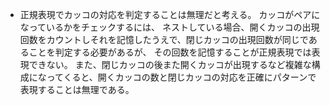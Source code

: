 - 正規表現でカッコの対応を判定することは無理だと考える。
  カッコがペアになっているかをチェックするには、
  ネストしている場合、開くカッコの出現回数をカウントしそれを記憶したうえで、閉じカッコの出現回数が同じであることを判定する必要があるが、
  その回数を記憶することが正規表現では表現できない。
  また、閉じカッコの後また開くカッコが出現するなど複雑な構成になってくると、開くカッコの数と閉じカッコの対応を正確にパターンで表現することは無理である。
